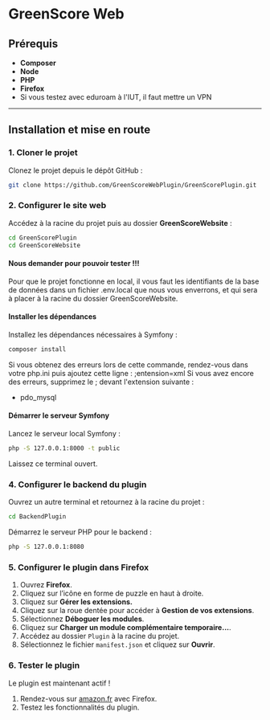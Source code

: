 # GreenScore Web

## Prérequis
- **Composer**
- **Node**
- **PHP** 
- **Firefox**
- Si vous testez avec eduroam à l'IUT, il faut mettre un VPN
  
---

## Installation et mise en route

### 1. Cloner le projet
Clonez le projet depuis le dépôt GitHub :
```bash
git clone https://github.com/GreenScoreWebPlugin/GreenScorePlugin.git
```

### 2. Configurer le site web
Accédez à la racine du projet puis au dossier **GreenScoreWebsite** :
```bash
cd GreenScorePlugin
cd GreenScoreWebsite
```

#### Nous demander pour pouvoir tester !!!
Pour que le projet fonctionne en local, il vous faut les identifiants de la base de données dans un fichier .env.local que nous vous enverrons, et qui sera à placer à la racine du dossier GreenScoreWebsite.


#### Installer les dépendances
Installez les dépendances nécessaires à Symfony :
```bash
composer install
```
Si vous obtenez des erreurs lors de cette commande, rendez-vous dans votre php.ini puis ajoutez cette ligne :
;entension=xml
Si vous avez encore des erreurs, supprimez le ; devant l'extension suivante :
- pdo_mysql

#### Démarrer le serveur Symfony
Lancez le serveur local Symfony :
```bash
php -S 127.0.0.1:8000 -t public
```

Laissez ce terminal ouvert.

### 4. Configurer le backend du plugin
Ouvrez un autre terminal et retournez à la racine du projet :
```bash
cd BackendPlugin
```

Démarrez le serveur PHP pour le backend :
```bash
php -S 127.0.0.1:8080
```

### 5. Configurer le plugin dans Firefox
1. Ouvrez **Firefox**.
2. Cliquez sur l’icône en forme de puzzle en haut à droite.
3. Cliquez sur **Gérer les extensions.**
4. Cliquez sur la roue dentée pour accéder à **Gestion de vos extensions**.
5. Sélectionnez **Déboguer les modules**.
6. Cliquez sur **Charger un module complémentaire temporaire...**.
7. Accédez au dossier `Plugin` à la racine du projet.
8. Sélectionnez le fichier `manifest.json` et cliquez sur **Ouvrir**.

### 6. Tester le plugin
Le plugin est maintenant actif ! 

1. Rendez-vous sur [amazon.fr](https://www.amazon.fr) avec Firefox.
2. Testez les fonctionnalités du plugin.
